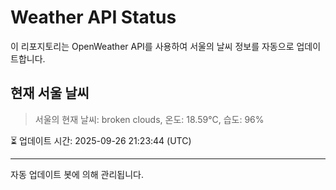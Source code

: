 
# Weather API Status

이 리포지토리는 OpenWeather API를 사용하여 서울의 날씨 정보를 자동으로 업데이트합니다.

## 현재 서울 날씨
> 서울의 현재 날씨: broken clouds, 온도: 18.59°C, 습도: 96%

⏳ 업데이트 시간: 2025-09-26 21:23:44 (UTC)

---
자동 업데이트 봇에 의해 관리됩니다.
